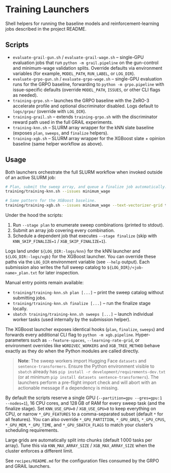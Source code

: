 # Training Launchers

Shell helpers for running the baseline models and reinforcement-learning jobs
described in the project README.

## Scripts

- `evaluate-grail-gun.sh` / `evaluate-grail-wage.sh` – single-GPU evaluation jobs
  that run `python -m grail.pipeline` on the gun-control and minimum-wage validation
  splits. Override defaults via environment variables (for example, `MODEL_PATH`,
  `RUN_LABEL`, or `LOG_DIR`).
- `evaluate-grpo-gun.sh` / `evaluate-grpo-wage.sh` – single-GPU evaluation runs for
  the GRPO baseline, forwarding to `python -m grpo.pipeline` with issue-specific
  defaults (override `MODEL_PATH`, `ISSUES`, or other CLI flags as needed).
- `training-grpo.sh` – launches the GRPO baseline with the ZeRO-3 accelerate
  profile and optional discriminator disabled. Logs default to `logs/grpo/`
  (override with `LOG_DIR`).
- `training-grail.sh` – extends `training-grpo.sh` with the discriminator reward
  path used in the full GRAIL experiments.
- `training-knn.sh` – SLURM array wrapper for the kNN slate baseline
  (exposes `plan`, `sweeps`, and `finalize` helpers).
- `training-xgb.sh` – SLURM array wrapper for the XGBoost slate + opinion
  baseline (same helper workflow as above).

## Usage

Both launchers orchestrate the full SLURM workflow when invoked outside of an
active SLURM job:

```bash
# Plan, submit the sweep array, and queue a finalize job automatically.
training/training-knn.sh --issues minimum_wage

# Same pattern for the XGBoost baseline.
training/training-xgb.sh --issues minimum_wage --text-vectorizer-grid tfidf
```

Under the hood the scripts:

1. Run `--stage plan` to enumerate sweep combinations (printed to stdout).
2. Submit an array job covering every combination.
3. Schedule a dependent job that executes `--stage finalize` (skip with
   `KNN_SKIP_FINALIZE=1` / `XGB_SKIP_FINALIZE=1`).

Logs land under `${LOG_DIR:-logs/knn}` for the kNN launcher and
`${LOG_DIR:-logs/xgb}` for the XGBoost launcher. You can override these paths
via the `LOG_DIR` environment variable (see `--help` output). Each submission
also writes the full sweep catalog to `${LOG_DIR}/<job-name>_plan.txt` for
later inspection.

Manual entry points remain available:

- `training/training-knn.sh plan [...]` – print the sweep catalog without
  submitting jobs.
- `training/training-knn.sh finalize [...]` – run the finalize stage locally.
- `sbatch training/training-knn.sh sweeps [...]` – launch individual worker
  tasks (used internally by the submission helper).

The XGBoost launcher exposes identical hooks (`plan`, `finalize`, `sweeps`) and
forwards every additional CLI flag to `python -m xgb.pipeline`. Hyper-parameters
such as `--feature-spaces`, `--learning-rate-grid`, or environment overrides
like `WORD2VEC_WORKERS` and `XGB_TREE_METHOD` behave exactly as they do when the
Python modules are called directly.

> **Note**: The sweep workers import Hugging Face `datasets` and
> `sentence-transformers`. Ensure the Python environment visible to `sbatch`
> already has `pip install -r development/requirements-dev.txt` (or at minimum
> `pip install datasets sentence-transformers`). The launchers perform a
> pre-flight import check and will abort with an actionable message if a
> dependency is missing.

By default the scripts reserve a single GPU (`--partition=gpu --gres=gpu:1 --nodes=1`),
16 CPU cores, and 128 GB of RAM for every sweep task (and the finalize stage).
Set `KNN_USE_GPU=0` / `XGB_USE_GPU=0` to keep everything on CPU, or narrow
`*_GPU_FEATURES` to a comma-separated subset (default `*` for all features).
You can also override `*_GPU_PARTITION`, `*_GPU_GRES`, `*_GPU_CPUS`, `*_GPU_MEM`,
`*_GPU_TIME`, and `*_GPU_SBATCH_FLAGS` to match your cluster’s scheduling
requirements.

Large grids are automatically split into chunks (default 1 000 tasks per
array). Tune this via `KNN_MAX_ARRAY_SIZE` / `XGB_MAX_ARRAY_SIZE` when the
cluster enforces a different limit.

See `recipes/README.md` for the configuration files consumed by the GRPO and
GRAIL launchers.

